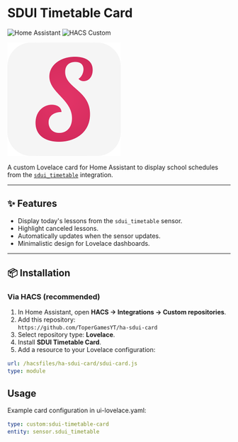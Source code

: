 # SDUI Timetable Card
![Home Assistant](https://img.shields.io/badge/Home%20Assistant-Custom%20Card-blue)
![HACS Custom](https://img.shields.io/badge/HACS-Custom-orange)

![Logo](/logo.png)

A custom Lovelace card for Home Assistant to display school schedules from the [`sdui_timetable`](https://github.com/ToperGamesYT/sdui_timetable) integration.

---

## ✨ Features

- Display today's lessons from the `sdui_timetable` sensor.
- Highlight canceled lessons.
- Automatically updates when the sensor updates.
- Minimalistic design for Lovelace dashboards.

---

## 📦 Installation

### Via HACS (recommended)

1. In Home Assistant, open **HACS → Integrations → Custom repositories**.
2. Add this repository:  
   `https://github.com/ToperGamesYT/ha-sdui-card`
3. Select repository type: **Lovelace**.
4. Install **SDUI Timetable Card**.
5. Add a resource to your Lovelace configuration:

```yaml
url: /hacsfiles/ha-sdui-card/sdui-card.js
type: module
```


## Usage
Example card configuration in ui-lovelace.yaml:
```yaml
type: custom:sdui-timetable-card
entity: sensor.sdui_timetable
```
